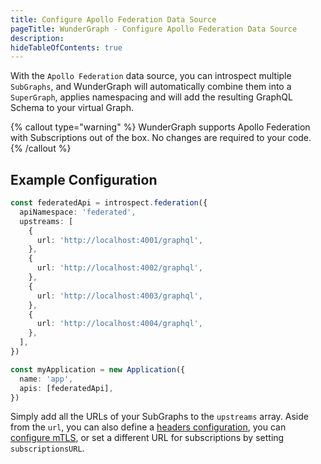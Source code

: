 ```yaml
---
title: Configure Apollo Federation Data Source
pageTitle: WunderGraph - Configure Apollo Federation Data Source
description:
hideTableOfContents: true
---
```


With the `Apollo Federation` data source,
you can introspect multiple `SubGraphs`,
and WunderGraph will automatically combine them into a `SuperGraph`,
applies namespacing and will add the resulting GraphQL Schema to your virtual Graph.

{% callout type="warning" %}
WunderGraph supports Apollo Federation with Subscriptions out of the box.
No changes are required to your code.
{% /callout %}

## Example Configuration

```typescript
const federatedApi = introspect.federation({
  apiNamespace: 'federated',
  upstreams: [
    {
      url: 'http://localhost:4001/graphql',
    },
    {
      url: 'http://localhost:4002/graphql',
    },
    {
      url: 'http://localhost:4003/graphql',
    },
    {
      url: 'http://localhost:4004/graphql',
    },
  ],
})

const myApplication = new Application({
  name: 'app',
  apis: [federatedApi],
})
```

Simply add all the URLs of your SubGraphs to the `upstreams` array.
Aside from the `url`, you can also define a [headers configuration](/docs/wundergraph-config-ts-reference/configure-headers-for-http-based-data-sources),
you can [configure mTLS](/docs/wundergraph-config-ts-reference/configure-mtls-for-http-based-data-sources),
or set a different URL for subscriptions by setting `subscriptionsURL`.
